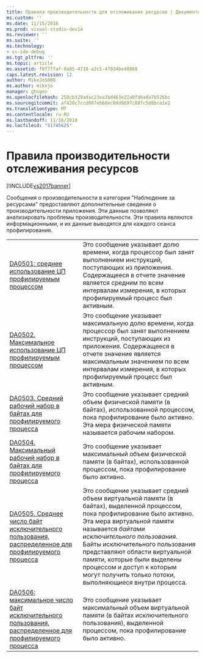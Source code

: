 ```yaml
---
title: Правила производительности для отслеживания ресурсов | Документы Майкрософт
ms.custom: ''
ms.date: 11/15/2016
ms.prod: visual-studio-dev14
ms.reviewer: ''
ms.suite: ''
ms.technology:
- vs-ide-debug
ms.tgt_pltfrm: ''
ms.topic: article
ms.assetid: f0f77faf-0a05-4718-a2c5-47934be40868
caps.latest.revision: 12
author: MikeJo5000
ms.author: mikejo
manager: ghogen
ms.openlocfilehash: 258cb329adac23ea1bd463e22a0fd6ada7b526bc
ms.sourcegitcommit: af428c7ccd007e668ec0dd8697c88fc5d8bca1e2
ms.translationtype: MT
ms.contentlocale: ru-RU
ms.lasthandoff: 11/16/2018
ms.locfileid: "51745625"
---
```

# <a name="resource-monitoring-performance-rules"></a>Правила производительности отслеживания ресурсов
[!INCLUDE[vs2017banner](../includes/vs2017banner.md)]

Сообщения о производительности в категории "Наблюдение за ресурсами" предоставляют дополнительные сведения о производительности приложения. Эти данные позволяют анализировать проблемы производительности. Эти правила являются информационными, и их данные выводятся для каждого сеанса профилирования.  
  
|||  
|-|-|  
|[DA0501: среднее использование ЦП профилируемым процессом](../profiling/da0501-average-cpu-consumption-by-the-process-being-profiled.md)|Это сообщение указывает долю времени, когда процессор был занят выполнением инструкций, поступающих из приложения. Содержащееся в отчете значение является средним по всем интервалам измерения, в которых профилируемый процесс был активным.|  
|[DA0502. Максимальное использование ЦП профилируемым процессом](../profiling/da0502-maximum-cpu-consumption-by-the-process-being-profiled.md)|Это сообщение указывает максимальную долю времени, когда процессор был занят выполнением инструкций, поступающих из приложения. Содержащееся в отчете значение является максимальным значением по всем интервалам измерения, в которых профилируемый процесс был активным.|  
|[DA0503. Средний рабочий набор в байтах для профилируемого процесса](../profiling/da0503-average-working-set-in-bytes-for-the-process-being-profiled.md)|Это сообщение указывает средний объем физической памяти (в байтах), использованной процессом, пока профилирование было активно. Эта мера физической памяти называется рабочим набором.|  
|[DA0504. Максимальный рабочий набор в байтах для профилируемого процесса](../profiling/da0504-maximum-working-set-in-bytes-for-the-process-being-profiled.md)|Это сообщение указывает максимальный объем физической памяти (в байтах), использованной процессом, пока профилирование было активно.|  
|[DA0505. Среднее число байт исключительного пользования, распределенное для профилируемого процесса](../profiling/da0505-average-private-bytes-allocated-for-the-process-being-profiled.md)|Это сообщение указывает средний объем виртуальной памяти (в байтах), выделенной процессом, пока профилирование было активно. Эта мера виртуальной памяти называется *байтами исключительного пользования*. Байты исключительного пользования представляют области виртуальной памяти, которые были выделены процессом и доступ к которым могут получить только потоки, выполняющиеся внутри процесса.|  
|[DA0506: максимальное число байт исключительного пользования, распределенное для профилируемого процесса](../profiling/da0506-maximum-private-bytes-allocated-for-the-process-being-profiled.md)|Это сообщение указывает максимальный объем виртуальной памяти (в байтах исключительного пользования), выделенной процессом, пока профилирование было активно.|



